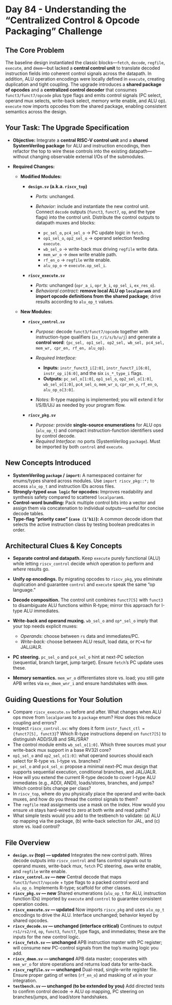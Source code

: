 # Day 84 - Understanding the “Centralized Control & Opcode Packaging” Challenge



## The Core Problem

The baseline design instantiated the classic blocks—`fetch`, `decode`, `regfile`, `execute`, and `dmem`—but lacked a **central control unit** to translate decoded instruction fields into coherent control signals across the datapath. In addition, ALU operation encodings were locally defined in `execute`, creating duplication and tight coupling. The upgrade introduces a **shared package of opcodes** and a **centralized control decoder** that consumes `funct3/funct7/opcode` plus type flags and emits control signals (PC select, operand mux selects, write-back select, memory write enable, and ALU op). `execute` now imports opcodes from the shared package, enabling consistent semantics across the design.

## Your Task: The Upgrade Specification

* **Objective:** Integrate a **central RISC-V control unit** and a **shared SystemVerilog package** for ALU and instruction encodings, then refactor the top to wire these controls into the existing datapath—without changing observable external I/Os of the submodules.

* **Required Changes:**

  * **Modified Modules:**

    * **`design.sv` (a.k.a. `riscv_top`)**

      * *Ports:* unchanged.
      * *Behavior:* include and instantiate the new control unit. Connect `decode` outputs (`funct3`, `funct7`, `op`, and the type flags) into the control unit. Distribute the control outputs to datapath muxes and blocks:

        * `pc_sel_o`, `pc4_sel_o` → PC update logic in `fetch`.
        * `op1_sel_o`, `op2_sel_o` → operand selection feeding `execute`.
        * `wb_sel_o` → write-back mux driving `regfile` write data.
        * `mem_wr_o` → `dmem` write enable path.
        * `rf_en_o` → `regfile` write enable.
        * `alu_op_o` → `execute.op_sel_i`.
    * **`riscv_execute.sv`**

      * *Ports:* unchanged (`opr_a_i`, `opr_b_i`, `op_sel_i`, `ex_res_o`).
      * *Behavioral contract:* **remove local ALU op `localparam`s** and **import opcode definitions from the shared package**; drive results according to `alu_op_t` values.
  * **New Modules:**

    * **`riscv_control.sv`**

      * *Purpose:* decode `funct3/funct7/opcode` together with instruction-type qualifiers (`is_r/i/s/b/u/j`) and generate a **control word**: `{pc_sel, op1_sel, op2_sel, wb_sel, pc4_sel, mem_wr, cpr_en, rf_en, alu_op}`.
      * *Required Interface:*

        * **Inputs:** `instr_funct3_i[2:0]`, `instr_funct7_i[6:0]`, `instr_op_i[6:0]`, and the six `is_*_type_i` flags.
        * **Outputs:** `pc_sel_o[1:0]`, `op1_sel_o`, `op2_sel_o[1:0]`, `wb_sel_o[1:0]`, `pc4_sel_o`, `mem_wr_o`, `cpr_en_o`, `rf_en_o`, `alu_op_o[3:0]`.
      * *Notes:* R-type mapping is implemented; you will extend it for I/S/B/U/J as needed by your program flow.
    * **`riscv_pkg.sv`**

      * *Purpose:* provide **single-source enumerations** for ALU ops (`alu_op_t`) and compact instruction-function identifiers used by control decode.
      * *Required Interface:* no ports (SystemVerilog `package`). Must be imported by both `control` and `execute`.

## New Concepts Introduced

* **SystemVerilog `package` / `import`:** A namespaced container for enums/types shared across modules. Use `import riscv_pkg::*;` to access `alu_op_t` and instruction IDs across files.
* **Strongly-typed `enum logic` for opcodes:** Improves readability and synthesis safety compared to scattered `localparam`s.
* **Control-word bundling:** Pack multiple control bits into a vector and assign them via concatenation to individual outputs—useful for concise decode tables.
* **Type-flag “priority case” (`case (1’b1)`):** A common decode idiom that selects the active instruction class by testing boolean predicates in order.

## Architectural Clues & Key Concepts

* **Separate control and datapath.** Keep `execute` purely functional (ALU) while letting `riscv_control` decide *which* operation to perform and *where* results go.
* **Unify op encodings.** By migrating opcodes to `riscv_pkg`, you eliminate duplication and guarantee `control` and `execute` speak the same “op language.”
* **Decode composition.** The control unit combines `funct7[5]` with `funct3` to disambiguate ALU functions within R-type; mirror this approach for I-type ALU immediates.
* **Write-back and operand muxing.** `wb_sel_o` and `op*_sel_o` imply that your top needs explicit muxes:

  * *Operands:* choose between `rs` data and immediates/PC.
  * *Write-back:* choose between ALU result, load data, or `PC+4` for JAL/JALR.
* **PC steering.** `pc_sel_o` and `pc4_sel_o` hint at next-PC selection (sequential, branch target, jump target). Ensure `fetch`’s PC update uses these.
* **Memory semantics.** `mem_wr_o` differentiates store vs. load; you still gate APB writes via `ex_dmem_wnr_i` and ensure handshakes with `dmem`.

## Guiding Questions for Your Solution

* Compare `riscv_execute.sv` before and after. What changes when ALU ops move from `localparam`s to a `package` enum? How does this reduce coupling and errors?
* Inspect `riscv_control.sv`: why does it form `instr_funct_ctl = {funct7[5], funct3}`? Which R-type instructions depend on `funct7[5]` to distinguish ADD/SUB and SRL/SRA?
* The control module emits `wb_sel_o[1:0]`. Which three sources must your write-back mux support in a base RV32I core?
* `op1_sel_o` and `op2_sel_o[1:0]`: what operand sources should each select for R-type vs. I-type vs. branches?
* `pc_sel_o` and `pc4_sel_o`: propose a minimal next-PC mux design that supports sequential execution, conditional branches, and JAL/JALR.
* How will you extend the current R-type decode to cover I-type ALU immediates (e.g., ADDI, ANDI), loads/stores, branches, and jumps? Which control bits change per class?
* In `riscv_top`, where do you physically place the operand and write-back muxes, and how do you thread the control signals to them?
* The `regfile` read assignments use a mask on the index. How would you ensure `x0` stays hard-wired to zero at both write and read paths?
* What simple tests would you add to the testbench to validate: (a) ALU op mapping via the package, (b) write-back selection for JAL, and (c) store vs. load control?

## File Overview

* **`design.sv` (top) — updated**
  Integrates the new control path. Wires decode outputs into `riscv_control` and fans control signals out to operand muxes, write-back mux, `fetch` PC steering, `dmem` write enable, and `regfile` write enable.
* **`riscv_control.sv` — new**
  Central decode that maps `funct3/funct7/opcode` + type flags to a packed control word and `alu_op_o`. Implements R-type; scaffold for other classes.
* **`riscv_pkg.sv` — new**
  Shared enumerations (`alu_op_t` for ALU, instruction function IDs) imported by `execute` and `control` to guarantee consistent operation codes.
* **`riscv_execute.sv` — updated**
  Now imports `riscv_pkg` and uses `alu_op_t` encodings to drive the ALU. Interface unchanged; behavior keyed by shared opcodes.
* **`riscv_decode.sv` — unchanged (interface critical)**
  Continues to output `rs1/rs2/rd`, `op`, `funct3`, `funct7`, type flags, and immediates; these are the inputs for the new control logic.
* **`riscv_fetch.sv` — unchanged**
  APB instruction master with PC register; will consume new PC-control signals from the top’s muxing logic you add.
* **`riscv_dmem.sv` — unchanged**
  APB data master; cooperates with `mem_wr_o` for store operations and returns load data for write-back.
* **`riscv_regfile.sv` — unchanged**
  Dual-read, single-write register file. Ensure proper gating of writes (`rf_en_o`) and masking of `x0` in your integration.
* **`testbench.sv` — unchanged (to be extended by you)**
  Add directed tests to confirm control decode → ALU op mapping, PC steering on branches/jumps, and load/store handshakes.
